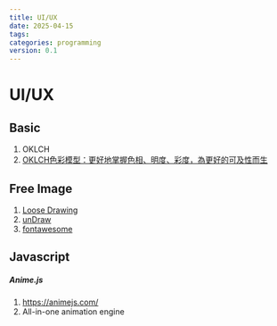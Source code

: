 ```yaml
---
title: UI/UX
date: 2025-04-15
tags: 
categories: programming
version: 0.1
---
```


# UI/UX

## Basic
1. OKLCH
1. [OKLCH色彩模型：更好地掌握色相、明度、彩度，為更好的可及性而生](https://hsiehchengyi.com/blog/oklch-color-model)

## Free Image
1. [Loose Drawing](https://loosedrawing.com/)
1. [unDraw](https://undraw.co/illustrations)
1. [fontawesome](https://fontawesome.com/icons)

## Javascript
##### Anime.js
1. https://animejs.com/
1. All-in-one animation engine
